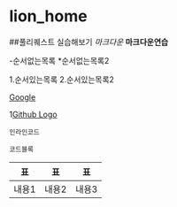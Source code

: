 # lion_home

##풀리퀘스트 실습해보기
_마크다운_
**마크다운연습**

-순서없는목록
*순서없는목록2

1.순서있는목록
2.순서있는목록2

[Google](https://www.google.com)

1[Github Logo](/images/logo.png)

`인라인코드`

```코드블록```

| 표 | 표 | 표 |
| ----- | ----- | -----|
| 내용1 | 내용2 | 내용3 |
